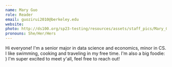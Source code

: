 ```yaml
---
name: Mary Guo
role: Reader
email: guozirui2010@berkeley.edu
website: 
photo: http://ds100.org/sp23-testing/resources/assets/staff_pics/Mary_Guo.png
pronouns: She/Her/Hers
---
```

Hi everyone! I'm a senior major in data science and economics, minor in CS. I like swimming, cooking and traveling in my free time. I'm also a big foodie: ) I'm super excited to meet y'all, feel free to reach out!
